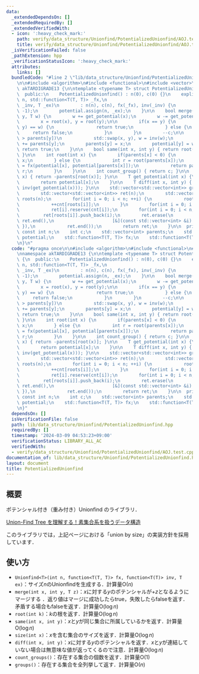 ```yaml
---
data:
  _extendedDependsOn: []
  _extendedRequiredBy: []
  _extendedVerifiedWith:
  - icon: ':heavy_check_mark:'
    path: verify/data_structure/Unionfind/PotentializedUnionfind/AOJ.test.cpp
    title: verify/data_structure/Unionfind/PotentializedUnionfind/AOJ.test.cpp
  _isVerificationFailed: false
  _pathExtension: hpp
  _verificationStatusIcon: ':heavy_check_mark:'
  attributes:
    links: []
  bundledCode: "#line 2 \"lib/data_structure/Unionfind/PotentializedUnionfind.hpp\"\
    \n\n#include <algorithm>\n#include <functional>\n#include <vector>\n\nnamespace\
    \ akTARDIGRADE13 {\n\ntemplate <typename T> struct PotentializedUnionfind {\n\
    \  public:\n    PotentializedUnionfind() : n(0), c(0) {}\n    explicit PotentializedUnionfind(int\
    \ n, std::function<T(T, T)> _fx,\n                                    std::function<T(T)>\
    \ _inv, T _ex)\n        : n(n), c(n), fx(_fx), inv(_inv) {\n        parents.assign(n,\
    \ -1);\n        potential.assign(n, _ex);\n    }\n\n    bool merge(int x, int\
    \ y, T w) {\n        w += get_potential(x);\n        w -= get_potential(y);\n\
    \        x = root(x), y = root(y);\n\n        if(x == y) {\n            if(diff(x,\
    \ y) == w) {\n                return true;\n            } else {\n           \
    \     return false;\n            }\n        }\n        --c;\n\n        if(parents[x]\
    \ > parents[y])\n            std::swap(x, y), w = inv(w);\n        parents[x]\
    \ += parents[y];\n        parents[y] = x;\n        potential[y] = w;\n       \
    \ return true;\n    }\n\n    bool same(int x, int y) { return root(x) == root(y);\
    \ }\n\n    int root(int x) {\n        if(parents[x] < 0) {\n            return\
    \ x;\n        } else {\n            int r = root(parents[x]);\n            potential[x]\
    \ = fx(potential[x], potential[parents[x]]);\n            return parents[x] =\
    \ r;\n        }\n    }\n\n    int count_group() { return c; }\n\n    int size(int\
    \ x) { return -parents[root(x)]; }\n\n    T get_potential(int x) {\n        root(x);\n\
    \        return potential[x];\n    }\n\n    T diff(int x, int y) { return fx(get_potential(y),\
    \ inv(get_potential(x))); }\n\n    std::vector<std::vector<int>> groups() {\n\
    \        std::vector<std::vector<int>> ret(n);\n        std::vector<int> cnt(n),\
    \ roots(n);\n        for(int i = 0; i < n; ++i) {\n            roots[i] = root(i);\n\
    \            ++cnt[roots[i]];\n        }\n        for(int i = 0; i < n; ++i)\n\
    \            ret[i].reserve(cnt[i]);\n        for(int i = 0; i < n; ++i)\n   \
    \         ret[roots[i]].push_back(i);\n        ret.erase(\n            remove_if(ret.begin(),\
    \ ret.end(),\n                      [&](const std::vector<int> &i) { return i.empty();\
    \ }),\n            ret.end());\n        return ret;\n    }\n\n  private:\n   \
    \ const int n;\n    int c;\n    std::vector<int> parents;\n    std::vector<T>\
    \ potential;\n    std::function<T(T, T)> fx;\n    std::function<T(T)> inv;\n};\n\
    \n}\n"
  code: "#pragma once\n\n#include <algorithm>\n#include <functional>\n#include <vector>\n\
    \nnamespace akTARDIGRADE13 {\n\ntemplate <typename T> struct PotentializedUnionfind\
    \ {\n  public:\n    PotentializedUnionfind() : n(0), c(0) {}\n    explicit PotentializedUnionfind(int\
    \ n, std::function<T(T, T)> _fx,\n                                    std::function<T(T)>\
    \ _inv, T _ex)\n        : n(n), c(n), fx(_fx), inv(_inv) {\n        parents.assign(n,\
    \ -1);\n        potential.assign(n, _ex);\n    }\n\n    bool merge(int x, int\
    \ y, T w) {\n        w += get_potential(x);\n        w -= get_potential(y);\n\
    \        x = root(x), y = root(y);\n\n        if(x == y) {\n            if(diff(x,\
    \ y) == w) {\n                return true;\n            } else {\n           \
    \     return false;\n            }\n        }\n        --c;\n\n        if(parents[x]\
    \ > parents[y])\n            std::swap(x, y), w = inv(w);\n        parents[x]\
    \ += parents[y];\n        parents[y] = x;\n        potential[y] = w;\n       \
    \ return true;\n    }\n\n    bool same(int x, int y) { return root(x) == root(y);\
    \ }\n\n    int root(int x) {\n        if(parents[x] < 0) {\n            return\
    \ x;\n        } else {\n            int r = root(parents[x]);\n            potential[x]\
    \ = fx(potential[x], potential[parents[x]]);\n            return parents[x] =\
    \ r;\n        }\n    }\n\n    int count_group() { return c; }\n\n    int size(int\
    \ x) { return -parents[root(x)]; }\n\n    T get_potential(int x) {\n        root(x);\n\
    \        return potential[x];\n    }\n\n    T diff(int x, int y) { return fx(get_potential(y),\
    \ inv(get_potential(x))); }\n\n    std::vector<std::vector<int>> groups() {\n\
    \        std::vector<std::vector<int>> ret(n);\n        std::vector<int> cnt(n),\
    \ roots(n);\n        for(int i = 0; i < n; ++i) {\n            roots[i] = root(i);\n\
    \            ++cnt[roots[i]];\n        }\n        for(int i = 0; i < n; ++i)\n\
    \            ret[i].reserve(cnt[i]);\n        for(int i = 0; i < n; ++i)\n   \
    \         ret[roots[i]].push_back(i);\n        ret.erase(\n            remove_if(ret.begin(),\
    \ ret.end(),\n                      [&](const std::vector<int> &i) { return i.empty();\
    \ }),\n            ret.end());\n        return ret;\n    }\n\n  private:\n   \
    \ const int n;\n    int c;\n    std::vector<int> parents;\n    std::vector<T>\
    \ potential;\n    std::function<T(T, T)> fx;\n    std::function<T(T)> inv;\n};\n\
    \n}"
  dependsOn: []
  isVerificationFile: false
  path: lib/data_structure/Unionfind/PotentializedUnionfind.hpp
  requiredBy: []
  timestamp: '2024-03-09 04:53:23+09:00'
  verificationStatus: LIBRARY_ALL_AC
  verifiedWith:
  - verify/data_structure/Unionfind/PotentializedUnionfind/AOJ.test.cpp
documentation_of: lib/data_structure/Unionfind/PotentializedUnionfind.hpp
layout: document
title: PotentializedUnionfind
---
```


## 概要

ポテンシャル付き（重み付き）Unionfind のライブラリ．

[Union-Find Tree を理解する！素集合系を扱うデータ構造](https://algo-logic.info/union-find-tree/)

このライブラリでは，上記ページにおける「union by size」の実装方針を採用しています．

## 使い方

- `Unionfind<T>(int n, function<T(T, T)> fx, function<T(T)> inv, T ex)`：サイズ$n$のUnionfindを生成する．計算量$\mathrm{O}(n)$
- `merge(int x, int y, T z)`：$x$に対する$y$のポテンシャルが$+z$となるようにマージする
．返り値はマージに成功したらtrue，失敗したらfalseを返す．矛盾する場合もfalseを返す．計算量$\mathrm{O}(\log n)$
- `root(int k)`：$k$の根を返す．計算量$\mathrm{O}(\log n)$
- `same(int x, int y)`：$x$と$y$が同じ集合に所属しているかを返す．計算量$\mathrm{O}(\log n)$
- `size(int x)`：$x$を含む集合のサイズを返す．計算量$\mathrm{O}(\log n)$
- `diff(int x, int y)`：$x$に対する$y$のポテンシャルを返す．$x$と$y$が連結していない場合は無意味な値が返ってくるので注意．計算量$\mathrm{O}(\log n)$
- `count_groups()`：存在する集合の個数を返す．計算量$\mathrm{O}(1)$
- `groups()`：存在する集合を全列挙して返す．計算量$\mathrm{O}(n)$